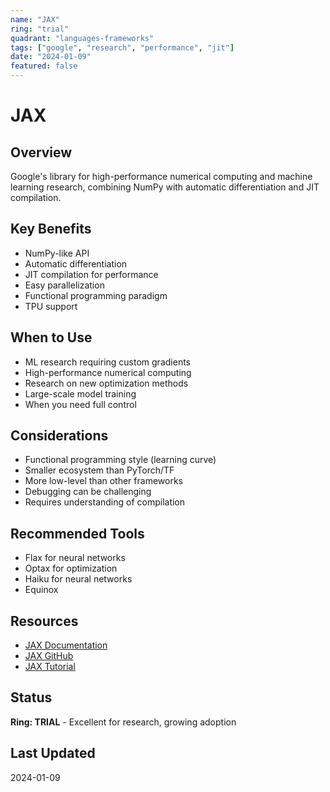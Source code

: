 ```yaml
---
name: "JAX"
ring: "trial"
quadrant: "languages-frameworks"
tags: ["google", "research", "performance", "jit"]
date: "2024-01-09"
featured: false
---
```


# JAX

## Overview
Google's library for high-performance numerical computing and machine learning research, combining NumPy with automatic differentiation and JIT compilation.

## Key Benefits
- NumPy-like API
- Automatic differentiation
- JIT compilation for performance
- Easy parallelization
- Functional programming paradigm
- TPU support

## When to Use
- ML research requiring custom gradients
- High-performance numerical computing
- Research on new optimization methods
- Large-scale model training
- When you need full control

## Considerations
- Functional programming style (learning curve)
- Smaller ecosystem than PyTorch/TF
- More low-level than other frameworks
- Debugging can be challenging
- Requires understanding of compilation

## Recommended Tools
- Flax for neural networks
- Optax for optimization
- Haiku for neural networks
- Equinox

## Resources
- [JAX Documentation](https://jax.readthedocs.io/)
- [JAX GitHub](https://github.com/google/jax)
- [JAX Tutorial](https://jax.readthedocs.io/en/latest/notebooks/quickstart.html)

## Status
**Ring: TRIAL** - Excellent for research, growing adoption

## Last Updated
2024-01-09
